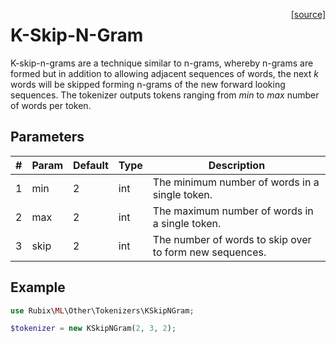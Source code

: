 <span style="float:right;"><a href="https://github.com/RubixML/RubixML/blob/master/src/Other/Tokenizers/KSkipNGram.php">[source]</a></span>

# K-Skip-N-Gram
K-skip-n-grams are a technique similar to n-grams, whereby n-grams are formed but in addition to allowing adjacent sequences of words, the next *k* words will be skipped forming n-grams of the new forward looking sequences. The tokenizer outputs tokens ranging from *min* to *max* number of words per token.

## Parameters
| # | Param | Default | Type | Description |
|---|---|---|---|---|
| 1 | min | 2 | int | The minimum number of words in a single token. |
| 2 | max | 2 | int | The maximum number of words in a single token. |
| 3 | skip | 2 | int | The number of words to skip over to form new sequences. |

## Example
```php
use Rubix\ML\Other\Tokenizers\KSkipNGram;

$tokenizer = new KSkipNGram(2, 3, 2);
```
